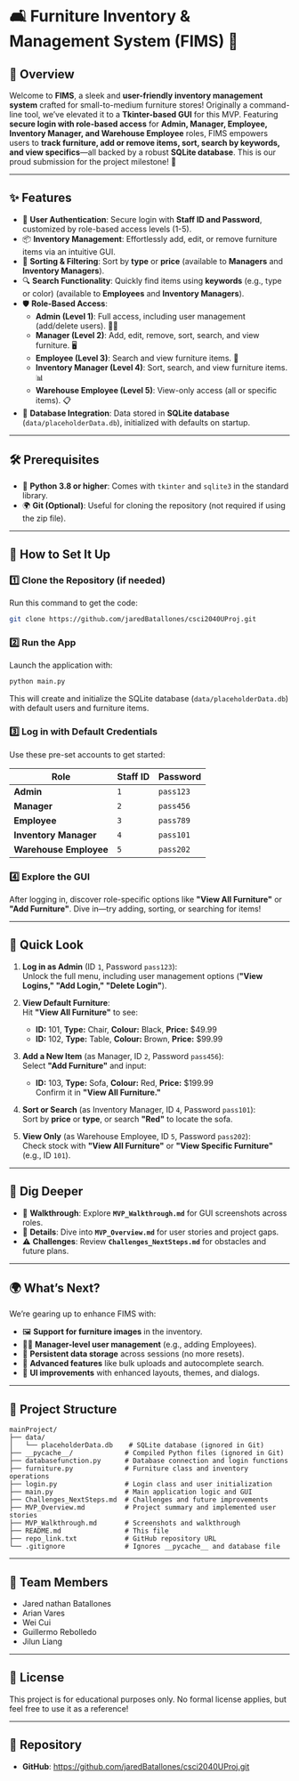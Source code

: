 
# 🛋️ Furniture Inventory & Management System (FIMS) 🎉

## 🌟 Overview
Welcome to **FIMS**, a sleek and **user-friendly inventory management system** crafted for small-to-medium furniture stores! Originally a command-line tool, we’ve elevated it to a **Tkinter-based GUI** for this MVP. Featuring **secure login with role-based access** for **Admin, Manager, Employee, Inventory Manager, and Warehouse Employee** roles, FIMS empowers users to **track furniture, add or remove items, sort, search by keywords, and view specifics**—all backed by a robust **SQLite database**. This is our proud submission for the project milestone! 🚀

---

## ✨ Features
- 🔐 **User Authentication**: Secure login with **Staff ID and Password**, customized by role-based access levels (1-5).  
- 📦 **Inventory Management**: Effortlessly add, edit, or remove furniture items via an intuitive GUI.  
- 🔄 **Sorting & Filtering**: Sort by **type** or **price** (available to **Managers** and **Inventory Managers**).  
- 🔍 **Search Functionality**: Quickly find items using **keywords** (e.g., type or color) (available to **Employees** and **Inventory Managers**).  
- 🛡️ **Role-Based Access**:  
  - **Admin (Level 1)**: Full access, including user management (add/delete users). 🧑‍💼  
  - **Manager (Level 2)**: Add, edit, remove, sort, search, and view furniture. 🖥️  
  - **Employee (Level 3)**: Search and view furniture items. 👀  
  - **Inventory Manager (Level 4)**: Sort, search, and view furniture items. 📊  
  - **Warehouse Employee (Level 5)**: View-only access (all or specific items). 📋  
- 💾 **Database Integration**: Data stored in **SQLite database** (`data/placeholderData.db`), initialized with defaults on startup.  

---

## 🛠️ Prerequisites
- 🐍 **Python 3.8 or higher**: Comes with `tkinter` and `sqlite3` in the standard library.  
- 🌍 **Git (Optional)**: Useful for cloning the repository (not required if using the zip file).  

---

## 🚀 How to Set It Up
### 1️⃣ Clone the Repository (if needed)
Run this command to get the code:  
```bash
git clone https://github.com/jaredBatallones/csci2040UProj.git
```

### 2️⃣ Run the App
Launch the application with:  
```bash
python main.py
```
This will create and initialize the SQLite database (`data/placeholderData.db`) with default users and furniture items.

### 3️⃣ Log in with Default Credentials
Use these pre-set accounts to get started:  

| Role                 | Staff ID | Password  |
|----------------------|----------|-----------|
| **Admin**            | `1`      | `pass123` |
| **Manager**          | `2`      | `pass456` |
| **Employee**         | `3`      | `pass789` |
| **Inventory Manager**| `4`      | `pass101` |
| **Warehouse Employee**| `5`     | `pass202` |

### 4️⃣ Explore the GUI
After logging in, discover role-specific options like **"View All Furniture"** or **"Add Furniture"**. Dive in—try adding, sorting, or searching for items!

---

## 👀 Quick Look
1. **Log in as Admin** (ID `1`, Password `pass123`):  
   Unlock the full menu, including user management options (**"View Logins," "Add Login," "Delete Login"**).  

2. **View Default Furniture**:  
   Hit **"View All Furniture"** to see:  
   - **ID:** 101, **Type:** Chair, **Colour:** Black, **Price:** $49.99  
   - **ID:** 102, **Type:** Table, **Colour:** Brown, **Price:** $99.99  

3. **Add a New Item** (as Manager, ID `2`, Password `pass456`):  
   Select **"Add Furniture"** and input:  
   - **ID:** 103, **Type:** Sofa, **Colour:** Red, **Price:** $199.99  
   Confirm it in **"View All Furniture."**

4. **Sort or Search** (as Inventory Manager, ID `4`, Password `pass101`):  
   Sort by **price** or **type**, or search **"Red"** to locate the sofa.  

5. **View Only** (as Warehouse Employee, ID `5`, Password `pass202`):  
   Check stock with **"View All Furniture"** or **"View Specific Furniture"** (e.g., ID `101`).  

---

## 📖 Dig Deeper
- 📸 **Walkthrough**: Explore **`MVP_Walkthrough.md`** for GUI screenshots across roles.  
- 📖 **Details**: Dive into **`MVP_Overview.md`** for user stories and project gaps.  
- ⚠️ **Challenges**: Review **`Challenges_NextSteps.md`** for obstacles and future plans.  

---

## 🌍 What’s Next?
We’re gearing up to enhance FIMS with:  
- 🖼️ **Support for furniture images** in the inventory.  
- 🧑‍💼 **Manager-level user management** (e.g., adding Employees).  
- 💾 **Persistent data storage** across sessions (no more resets).  
- 🔧 **Advanced features** like bulk uploads and autocomplete search.  
- 🎨 **UI improvements** with enhanced layouts, themes, and dialogs.  

---

## 📁 Project Structure
```
mainProject/
├── data/
│   └── placeholderData.db    # SQLite database (ignored in Git)
├── __pycache__/             # Compiled Python files (ignored in Git)
├── databasefunction.py      # Database connection and login functions
├── furniture.py             # Furniture class and inventory operations
├── login.py                 # Login class and user initialization
├── main.py                  # Main application logic and GUI
├── Challenges_NextSteps.md  # Challenges and future improvements
├── MVP_Overview.md          # Project summary and implemented user stories
├── MVP_Walkthrough.md       # Screenshots and walkthrough
├── README.md                # This file
├── repo_link.txt            # GitHub repository URL
└── .gitignore               # Ignores __pycache__ and database file
```

---

## 👥 Team Members
- Jared nathan Batallones
- Arian Vares
- Wei Cui
- Guillermo Rebolledo
- Jilun Liang 

---

## 📜 License
This project is for educational purposes only. No formal license applies, but feel free to use it as a reference!  

---

## 🔗 Repository
- **GitHub**: https://github.com/jaredBatallones/csci2040UProj.git 
